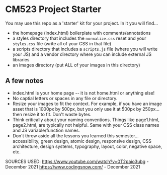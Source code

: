 # CM523 Project Starter

You may use this repo as a 'starter' kit for your project. In it you will find...

- the homepage (index.html) boilerplate with comments/annotations
- a styles directory that includes the `normalize.css` reset and your `styles.css` file (write all of your CSS in that file)
- a scripts directory that includes a `scripts.js` file (where you will write your JS) and a vendor directory where you can include external JS libraries
- an images directory (put ALL of your images in this directory)

## A few notes

- index.html is your home page -- it is not home.html or anything else!
- No captial letters or spaces in any file or directory.
- Resize your images to fit the context. For example, if you have an image asset that is 1000px by 500px, but you only use it at 500px by 250px... then resize it to fit. Don't waste bytes.
- Think critically about your naming conventions. Things like page1.html, page2.html, are typically not helpful. Same with your CSS class names and JS variable/function names.
- Don't throw aside all the lessons you learned this semester... accessibility, green design, atomic design, responsive design, CSS architecture, design systems, typography, layout, color, negative space, etc.

SOURCES USED:
https://www.youtube.com/watch?v=0T2paio3ubg - December 2021
https://www.codingsnow.com/ - December 2021
